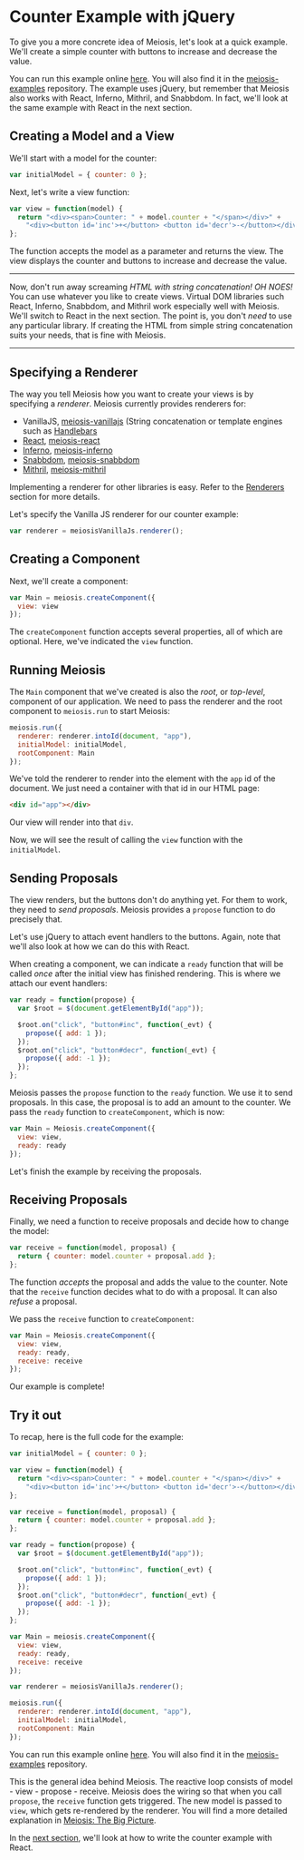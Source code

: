 # Counter Example with jQuery

To give you a more concrete idea of Meiosis, let's look at a quick example. We'll create a simple counter with buttons to increase and decrease the value.

You can run this example online [here](http://codepen.io/foxdonut/pen/ezYgNo?editors=1010). You will also find it in the [meiosis-examples](https://github.com/foxdonut/meiosis-examples/tree/master/examples/counter) repository. The example uses jQuery, but remember that Meiosis also works with React, Inferno, Mithril, and Snabbdom. In fact, we'll look at the same example with React in the next section.

## Creating a Model and a View

We'll start with a model for the counter:

```javascript
var initialModel = { counter: 0 };
```

Next, let's write a view function:

```javascript
var view = function(model) {
  return "<div><span>Counter: " + model.counter + "</span></div>" +
    "<div><button id='inc'>+</button> <button id='decr'>-</button></div>";
};
```

The function accepts the model as a parameter and returns the view. The view displays the counter and buttons to increase and decrease the value.

-----

Now, don't run away screaming *HTML with string concatenation! OH NOES!* You can use whatever you like to create views. Virtual DOM libraries such React, Inferno, Snabbdom, and Mithril work especially well with Meiosis. We'll switch to React in the next section. The point is, you don't *need* to use any particular library. If creating the HTML from simple string concatenation suits your needs, that is fine with Meiosis.

-----

## Specifying a Renderer

The way you tell Meiosis how you want to create your views is by specifying a *renderer*. Meiosis currently provides renderers for:

- VanillaJS, [meiosis-vanillajs](https://github.com/foxdonut/meiosis-vanillajs) (String concatenation or template engines such as [Handlebars](http://handlebarsjs.com)
- [React](https://facebook.github.io/react/), [meiosis-react](https://github.com/foxdonut/meiosis-react)
- [Inferno](http://github.com/trueadm/inferno), [meiosis-inferno](https://github.com/foxdonut/meiosis-inferno)
- [Snabbdom](http://github.com/paldepind/snabbdom), [meiosis-snabbdom](https://github.com/foxdonut/meiosis-snabbdom)
- [Mithril](http://mithril.js.org), [meiosis-mithril](https://github.com/foxdonut/meiosis-mithril)

Implementing a renderer for other libraries is easy. Refer to the [Renderers](renderers.md) section for more details.

Let's specify the Vanilla JS renderer for our counter example:

```javascript
var renderer = meiosisVanillaJs.renderer();
```

## Creating a Component

Next, we'll create a component:

```javascript
var Main = meiosis.createComponent({
  view: view
});
```

The `createComponent` function accepts several properties, all of which are optional. Here, we've indicated the `view` function.

## Running Meiosis

The `Main` component that we've created is also the *root*, or *top-level*, component of our application. We need to pass the renderer and the root component to `meiosis.run` to start Meiosis:

```javascript
meiosis.run({
  renderer: renderer.intoId(document, "app"),
  initialModel: initialModel,
  rootComponent: Main
});
```

We've told the renderer to render into the element with the `app` id of the document. We just need a container with that id in our HTML page:

```html
<div id="app"></div>
```

Our view will render into that `div`.

Now, we will see the result of calling the `view` function with the `initialModel`.

## Sending Proposals

The view renders, but the buttons don't do anything yet. For them to work, they need to *send proposals*. Meiosis provides a `propose` function to do precisely that.

Let's use jQuery to attach event handlers to the buttons. Again, note that we'll also look at how we can do this with React.

When creating a component, we can indicate a `ready` function that will be called *once* after the initial view has finished rendering. This is where we attach our event handlers:

```javascript
var ready = function(propose) {
  var $root = $(document.getElementById("app"));

  $root.on("click", "button#inc", function(_evt) {
    propose({ add: 1 });
  });
  $root.on("click", "button#decr", function(_evt) {
    propose({ add: -1 });
  });
};
```

Meiosis passes the `propose` function to the `ready` function. We use it to send proposals. In this case, the proposal is to add an amount to the counter. We pass the `ready` function to `createComponent`, which is now:

```javascript
var Main = Meiosis.createComponent({
  view: view,
  ready: ready
});
```

Let's finish the example by receiving the proposals.

## Receiving Proposals

Finally, we need a function to receive proposals and decide how to change the model:

```javascript
var receive = function(model, proposal) {
  return { counter: model.counter + proposal.add };
};
```

The function *accepts* the proposal and adds the value to the counter. Note that the `receive` function decides what to do with a proposal. It can also *refuse* a proposal.

We pass the `receive` function to `createComponent`:

```javascript
var Main = Meiosis.createComponent({
  view: view,
  ready: ready,
  receive: receive
});
```

Our example is complete!

## Try it out

To recap, here is the full code for the example:

```javascript
var initialModel = { counter: 0 };

var view = function(model) {
  return "<div><span>Counter: " + model.counter + "</span></div>" +
    "<div><button id='inc'>+</button> <button id='decr'>-</button></div>";
};

var receive = function(model, proposal) {
  return { counter: model.counter + proposal.add };
};

var ready = function(propose) {
  var $root = $(document.getElementById("app"));

  $root.on("click", "button#inc", function(_evt) {
    propose({ add: 1 });
  });
  $root.on("click", "button#decr", function(_evt) {
    propose({ add: -1 });
  });
};

var Main = meiosis.createComponent({
  view: view,
  ready: ready,
  receive: receive
});

var renderer = meiosisVanillaJs.renderer();

meiosis.run({
  renderer: renderer.intoId(document, "app"),
  initialModel: initialModel,
  rootComponent: Main
});
```

You can run this example online [here](http://codepen.io/foxdonut/pen/ezYgNo?editors=1010). You will also find it in the [meiosis-examples](https://github.com/foxdonut/meiosis-examples/tree/master/examples/counter) repository.

This is the general idea behind Meiosis. The reactive loop consists of model - view - propose - receive. Meiosis does the wiring so that when you call `propose`, the `receive` function gets triggered. The new model is passed to `view`, which gets re-rendered by the renderer. You will find a more detailed explanation in [Meiosis: The Big Picture](meiosis_big_picture.md).

In the [next section](counter_example_with_react.md), we'll look at how to write the counter example with React.
